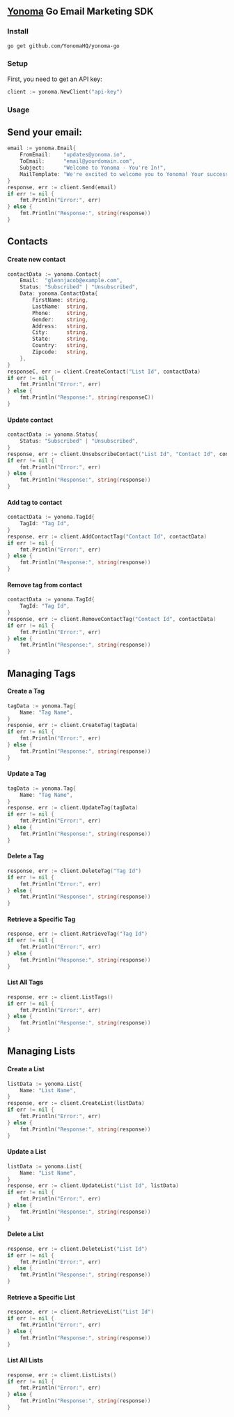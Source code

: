 ## [Yonoma](https://yonoma.io/) Go Email Marketing SDK
### Install
```bash
go get github.com/YonomaHQ/yonoma-go
```
### Setup
First, you need to get an API key:
```go
client := yonoma.NewClient("api-key") 
```
### Usage
## Send your email:
```go
email := yonoma.Email{
    FromEmail:    "updates@yonoma.io",
    ToEmail:      "email@yourdomain.com",
    Subject:      "Welcome to Yonoma - You're In!",
    MailTemplate: "We're excited to welcome you to Yonoma! Your successful signup marks the beginning of what we hope will be an exceptional journey."
}
response, err := client.Send(email)
if err != nil {
    fmt.Println("Error:", err)
} else {
    fmt.Println("Response:", string(response))
}
```
## Contacts
#### Create new contact
```go
contactData := yonoma.Contact{
    Email:  "glennjacob@example.com",
    Status: "Subscribed" | "Unsubscribed",
    Data: yonoma.ContactData{
        FirstName: string,
        LastName:  string,
        Phone:     string,
        Gender:    string,
        Address:   string,
        City:      string,
        State:     string,
        Country:   string,
        Zipcode:   string,
    },
}
responseC, err := client.CreateContact("List Id", contactData)
if err != nil {
    fmt.Println("Error:", err)
} else {
    fmt.Println("Response:", string(responseC))
}
```
#### Update contact
```go
contactData := yonoma.Status{
	Status: "Subscribed" | "Unsubscribed",
}
response, err := client.UnsubscribeContact("List Id", "Contact Id", contactData)
if err != nil {
    fmt.Println("Error:", err)
} else {
    fmt.Println("Response:", string(response))
}
```
#### Add tag to contact
```go
contactData := yonoma.TagId{
    TagId: "Tag Id",
}
response, err := client.AddContactTag("Contact Id", contactData)
if err != nil {
    fmt.Println("Error:", err)
} else {
    fmt.Println("Response:", string(response))
}
```
#### Remove tag from contact
```go
contactData := yonoma.TagId{
    TagId: "Tag Id",
}
response, err := client.RemoveContactTag("Contact Id", contactData)
if err != nil {
    fmt.Println("Error:", err)
} else {
    fmt.Println("Response:", string(response))
}
```
## Managing Tags
#### Create a Tag
```go
tagData := yonoma.Tag{
	Name: "Tag Name",
}
response, err := client.CreateTag(tagData)
if err != nil {
    fmt.Println("Error:", err)
} else {
    fmt.Println("Response:", string(response))
}
```
#### Update a Tag
```go
tagData := yonoma.Tag{
	Name: "Tag Name",
}
response, err := client.UpdateTag(tagData)
if err != nil {
    fmt.Println("Error:", err)
} else {
    fmt.Println("Response:", string(response))
}
```
#### Delete a Tag
```go
response, err := client.DeleteTag("Tag Id")
if err != nil {
    fmt.Println("Error:", err)
} else {
    fmt.Println("Response:", string(response))
}
```
#### Retrieve a Specific Tag
```go
response, err := client.RetrieveTag("Tag Id")
if err != nil {
    fmt.Println("Error:", err)
} else {
    fmt.Println("Response:", string(response))
}
```
#### List All Tags
```go
response, err := client.ListTags()
if err != nil {
    fmt.Println("Error:", err)
} else {
    fmt.Println("Response:", string(response))
}
```
## Managing Lists
#### Create a List
```go
listData := yonoma.List{
	Name: "List Name",
}
response, err := client.CreateList(listData)
if err != nil {
    fmt.Println("Error:", err)
} else {
    fmt.Println("Response:", string(response))
}

```
#### Update a List
```go
listData := yonoma.List{
	Name: "List Name",
}
response, err := client.UpdateList("List Id", listData)
if err != nil {
    fmt.Println("Error:", err)
} else {
    fmt.Println("Response:", string(response))
}

```
#### Delete a List
```go
response, err := client.DeleteList("List Id")
if err != nil {
    fmt.Println("Error:", err)
} else {
    fmt.Println("Response:", string(response))
}
```
#### Retrieve a Specific List
```go
response, err := client.RetrieveList("List Id")
if err != nil {
    fmt.Println("Error:", err)
} else {
    fmt.Println("Response:", string(response))
}
```
#### List All Lists
```go
response, err := client.ListLists()
if err != nil {
    fmt.Println("Error:", err)
} else {
    fmt.Println("Response:", string(response))
}
```

